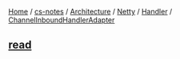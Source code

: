 [Home](https://mengxianbin.github.io) /
[cs-notes](https://mengxianbin.github.io/cs-notes/site) /
[Architecture](https://mengxianbin.github.io/cs-notes/site/Architecture) /
[Netty](https://mengxianbin.github.io/cs-notes/site/Architecture/Netty) /
[Handler](https://mengxianbin.github.io/cs-notes/site/Architecture/Netty/Handler) /
[ChannelInboundHandlerAdapter](https://mengxianbin.github.io/cs-notes/site/Architecture/Netty/Handler/ChannelInboundHandlerAdapter)

## [read](https://mengxianbin.github.io/cs-notes/site/Architecture/Netty/Handler/ChannelInboundHandlerAdapter/read)
